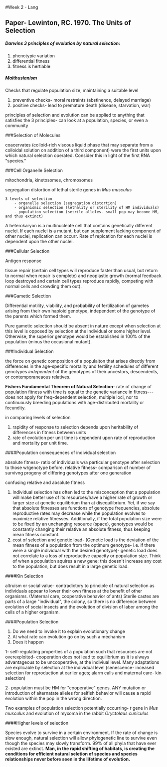 #Week 2 - Lang

## Paper- Lewinton, RC. 1970. The Units of Selection

##### Darwins 3 principles of evolution by natural selection:
1. phenotypic variation
2. differential fitness
3. fitness is hertiable

##### Malthusianism
Checks that regulate population size, maintaining a suitable level

1. preventive checks- moral restraints (abstinence, delayed marriage)
2. positive checks- lead to premature death (disease, starvation, war)

principles of selection and evolution can be applied to anything that satisfies the 3 principles- can look at a population, species, or even a community

###Selection of Molecules

coacervates (colloid-rich viscous liquid phase that may separate from a colloidal solution on addition of a third component) were the first units upon which natural selection operated.  Consider this in light of the first RNA "species." 

###Cell Organelle Selection

mitochondria, kinetosomes, chromosomes

segregation distortion of lethal sterile genes in *Mus musculus*
	
	3 levels of selection
		- organelle selection (segregation distortion)
		- organismic selection (lethality or sterility of HM individuals)
		- population selection (setrile alleles- small pop may become HM, and thus extinct)

A heterokaryon is a multinucleate cell that contains genetically different nuclei. If each nuclei is a mutant, but can supplement lacking component of other nuclei, replication can occurr.  Rate of replcation for each nuclei is dependent upon the other nuclei. 

###Cellular Selection

Antigen response

tissue repair (certain cell types will reproduce faster than usual, but return to normal when repair is complete) and neoplastic growth (normal feedback loop destroyed and certain cell types reproduce rapidly, competing with normal cells and crowding them out). 

###Gametic Selection

Differential motility, viability, and probability of fertilization of gametes arising from their own haploid genotype, independent of the genotype of the parents which formed them.

Pure gametic selection should be absent in nature except when selection at this level is opposed by selection at the individual or some higher level.  Otherwise, the superior genotype would be established in 100% of the population (minus the occasional mutant). 

###Individual Selection

the force on genetic composition of a populaiton that arises directly from differences in the age-specific mortality and fertility schedules of different genotypes *independent* of the genotypes of their ancestors, descendents, or contemporaneaous relatives.  

**Fishers Fundamental Theorem of Natural Selection**- rate of change of population fitness with time is equal to the genetic variance in fitness--- does not apply for freq-dependent selection, multiple loci, nor to continuously breeding populations with age-distributed mortality or fecundity. 
	
in comparing levels of selection

1. rapidity of response to selection depends upon heritability of differences in fitness between units
2. rate of evolution per unit time is dependent upon rate of reproduction and mortality per unit time. 

####Population consequences of individual selection

absolute fitness- ratio of individuals w/a particular genotype after selection to those w/genotype before. 
relative fitness- comparison of number of survivng progeny of differing genotypes after one generation

confusing relative and absolute fitness

1. Individual selection has often led to the misconception that a population will make better use of its resources/have a higher rate of growth or larger size at genetic equilibrium than at disequilibrium. Yet, if we say that absolute fitnesses are functions of genotype frequencies, absolute reproductive rates may decrease while the population evolves to maximize relative fitnesses.  Additionally, if the total population size were to be fixed by an unchanging resource (space), genotypes would be constantly changing their relative an absolute fitness, thus keeping mean fitness constant. 
2. cost of selection and genetic load- (Genetic load is the deviation of the mean fitness of a population from the optimum genotype- i.e. if there were a single individual with the desired genotype)- genetic load does not correlate to a loss of reproductive capacity or population size. Think of when a population aquires a new gene; this doesn't increase any cost to the population, but does result in a large genetic load. 

####Kin Selection

altruism or social value- contradictory to principle of natural selection as individuals appear to lower their own fitness at the benefit of other organisms. (Maternal care, cooperative behavior of ants) Sterile castes are parts of a large "individual", the colony, so there is no difference between evolution of social insects and the evolution of division of labor among the cells of a higher organism. 

####Population Selection

1. Do we need to invoke it to explain evolutionary change
2. At what rate can evolution go on by such a mechanism
3. Does it happen

1- self-regulating properties of a population such that resources are not overexploited- cooperation does not lead to equilibrium as it is always advantageous to be uncooperative, at the indiviual level. Many adaptations are explicable by selection at the individual level (senescence- inceased selection for reproduction at earlier ages; alarm calls and maternal care- kin selection)

2- population must be HM for "cooperative" genes.  ANY mutation or introduction of alternatate alleles for selfish behavior will cause a rapid evolution within the pop in the wrong direction. 

Two examples of population selection potentially occurring- *t* gene in *Mus musculus* and evolution of myxoma in the rabbit *Oryctolaus cuniculus*

####Higher levels of selection

Species evolve to survive in a certain environment.  If the rate of change is slow enough, natural selection will allow phylogenetic line to survive even though the species may slowly transform. 99% of all phyla that have ever existed are extinct.  **Man, in the rapid shifting of habitats, is creating the conditions for efficient natural seletion of species and species relationships never before seen in the lifetime of evolution.**
	


